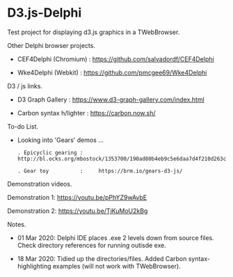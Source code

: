 # D3.js-Delphi

Test project for displaying d3.js graphics in a TWebBrowser.


Other Delphi browser projects.

- CEF4Delphi (Chromium)   :     https://github.com/salvadordf/CEF4Delphi

- Wke4Delphi (Webkit)     :     https://github.com/pmcgee69/Wke4Delphi


D3 / js  links.

- D3 Graph Gallery        :     https://www.d3-graph-gallery.com/index.html

- Carbon syntax h/lighter :     https://carbon.now.sh/


To-do List.

- Looking into 'Gears' demos ... 

      . Epicyclic gearing :     http://bl.ocks.org/mbostock/1353700/190ad80b4eb9c5e6daa7d4f210d263cbfb6db675
      
      . Gear toy          :     https://brm.io/gears-d3-js/


Demonstration videos.

Demonstration 1: https://youtu.be/pPhYZ9wAvbE

Demonstration 2: https://youtu.be/TjKuMoU2kBg


Notes.

- 01 Mar 2020:  Delphi IDE places .exe 2 levels down from source files.  Check directory references for running outisde exe.

- 18 Mar 2020:  Tidied up the directories/files.  Added Carbon syntax-highlighting examples (will not work with TWebBrowser).
